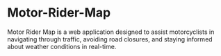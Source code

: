 # Motor-Rider-Map
Motor Rider Map is a web application designed to assist motorcyclists in navigating through traffic, avoiding road closures, and staying informed about weather conditions in real-time.
